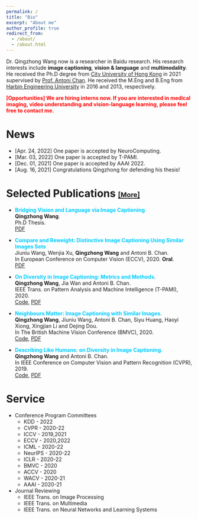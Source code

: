 ```yaml
---
permalink: /
title: "Bio"
excerpt: "About me"
author_profile: true
redirect_from: 
  - /about/
  - /about.html
---
```


Dr. Qingzhong Wang now is a researcher in Baidu research. His research interests include **image captioning**, **vision & language** and **multimodality**. He received the Ph.D degree from [City University of Hong Kong](https://www.cs.cityu.edu.hk/) in 2021 supervised by [Prof. Antoni Chan](https://www.cs.cityu.edu.hk/~abchan/). He received the M.Eng and B.Eng from [Harbin Engineering University](http://www.hrbeu.edu.cn/) in 2016 and 2013, respectively.

<span style="color:red">**[Opportunities] We are hiring interns now. If you are interested in medical imaging, video understanding and vision-language learning, please feel free to contact me.**</span>

News
======
* [Apr. 24, 2022] One paper is accepted by NeuroComputing.
* [Mar. 03, 2022] One paper is accepted by T-PAMI.
* [Dec. 01, 2021] One paper is accepted by AAAI 2022.
* [Aug. 16, 2021] Congratulations Qingzhong for defending his thesis!

Selected Publications [<font size=4>[More]</font>](https://scholar.google.com/citations?user=e7ZsEIcAAAAJ&hl=zh-CN)
======
* <span style="color:#00ccff"><strong> Bridging Vision and Language via Image Captioning </strong></span> \
  **Qingzhong Wang**. \
  Ph.D Thesis. \
  [PDF](https://scholars.cityu.edu.hk/en/theses/bridging-vision-and-language-via-image-captioning(16e7cfbe-7260-4400-a031-f9699f1ea5f4).html)

* <span style="color:#00ccff"><strong> Compare and Reweight: Distinctive Image Captioning Using Similar Images Sets </strong></span> \
  Jiuniu Wang, Wenjia Xu, **Qingzhong Wang** and Antoni B. Chan. \
  In European Conference on Computer Vision (ECCV), 2020. **Oral**. \
  [PDF](https://arxiv.org/pdf/2007.06877.pdf)
  
* <span style="color:#00ccff"><strong>On Diversity in Image Captioning: Metrics and Methods.</strong></span> \
**Qingzhong Wang**, Jia Wan and Antoni B. Chan. \
IEEE Trans. on Pattern Analysis and Machine Intelligence (T-PAMI), 2020. \
[Code](https://github.com/qingzwang/DiverseImageCaptioning), [PDF](http://visal.cs.cityu.edu.hk/static/pubs/journal/pami20-diverse.pdf)

* <span style="color:#00ccff"><strong>Neighbours Matter: Image Captioning with Similar Images.</strong></span> \
**Qingzhong Wang**, Jiuniu Wang, Antoni B. Chan, Siyu Huang, Haoyi Xiong, Xingjian Li and Dejing Dou. \
In The British Machine Vision Conference (BMVC), 2020. \
[Code](https://github.com/qingzwang/), [PDF](http://visal.cs.cityu.edu.hk/static/pubs/conf/bmvc20-neighbours.pdf)

* <span style="color:#00ccff"><strong>Describing Like Humans: on Diversity in Image Captioning.</strong></span> \
**Qingzhong Wang** and Antoni B. Chan. \
In IEEE Conference on Computer Vision and Pattern Recognition (CVPR), 2019. \
[Code](https://github.com/qingzwang/DiversityMetrics), [PDF](https://openaccess.thecvf.com/content_CVPR_2019/papers/Wang_Describing_Like_Humans_On_Diversity_in_Image_Captioning_CVPR_2019_paper.pdf)

Service
=======
* Conference Program Committees
  * KDD - 2022 
  * CVPR - 2020-22
  * ICCV - 2019,2021
  * ECCV - 2020,2022
  * ICML - 2020-22
  * NeurIPS - 2020-22
  * ICLR - 2020-22
  * BMVC - 2020
  * ACCV - 2020
  * WACV - 2020-21
  * AAAI - 2020-21
* Journal Reviewing
  * IEEE Trans. on Image Processing
  * IEEE Trans. on Multimedia
  * IEEE Trans. on Neural Networks and Learning Systems


